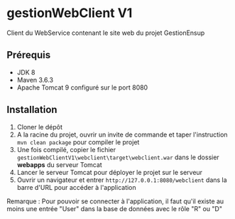 # gestionWebClient V1

Client du WebService contenant le site web du projet GestionEnsup

## Prérequis

- JDK 8
- Maven 3.6.3
- Apache Tomcat 9 configuré sur le port 8080

## Installation

1. Cloner le dépôt
2. A la racine du projet, ouvrir un invite de commande et taper l'instruction `mvn clean package` pour compiler le projet
3. Une fois compilé, copier le fichier `gestionWebClientV1\webclient\target\webclient.war` dans le dossier **webapps** du serveur Tomcat
4. Lancer le serveur Tomcat pour déployer le projet sur le serveur
5. Ouvrir un navigateur et entrer `http://127.0.0.1:8080/webclient` dans la barre d'URL pour accéder à l'application

Remarque : Pour pouvoir se connecter à l'application, il faut qu'il existe au moins une entrée "User" dans la base de données avec le rôle "R" ou "D"
